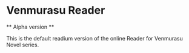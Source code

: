 # Venmurasu Reader

** Alpha version **

This is the default readium version of the online Reader for Venmurasu Novel series.
